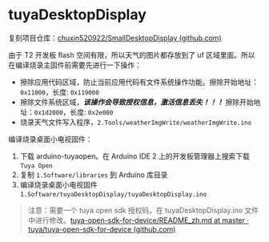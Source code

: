 # tuyaDesktopDisplay

复刻项目仓库：[chuxin520922/SmallDesktopDisplay (github.com)](https://github.com/chuxin520922/SmallDesktopDisplay/tree/main)

由于 T2 开发板 flash 空间有限，所以天气的图片都存放到了 uf 区域里面。所以在编译烧录主固件前需要先进行一下操作：

+ 擦除应用代码区域，防止当前应用代码有文件系统操作功能。擦除开始地址：`0x11000`，长度: `0x119000`
+ 擦除文件系统区域，***该操作会导致授权信息，激活信息丢失！！！*** 擦除开始地址：`0x1d2000`，长度: `0x2e000`
+ 烧录天气文件写入程序，`2.Tools/weatherImgWrite/weatherImgWrite.ino`

编译烧录桌面小电视固件：

1. 下载 arduino-tuyaopen。在 Arduino IDE 2 上的开发板管理器上搜索下载  `Tuya Open` 
2. 复制 `1.Software/libraries` 到 Arduino 库目录
3. 编译烧录桌面小电视固件 `1.Software/tuyaDesktopDisplay/tuyaDesktopDisplay.ino`

> 注意：需要一个 tuya open sdk 授权码，在 tuyaDesktopDisplay.ino 文件中进行修改。[tuya-open-sdk-for-device/README_zh.md at master · tuya/tuya-open-sdk-for-device (github.com)](https://github.com/tuya/tuya-open-sdk-for-device/blob/master/README_zh.md#涂鸦云应用) 

